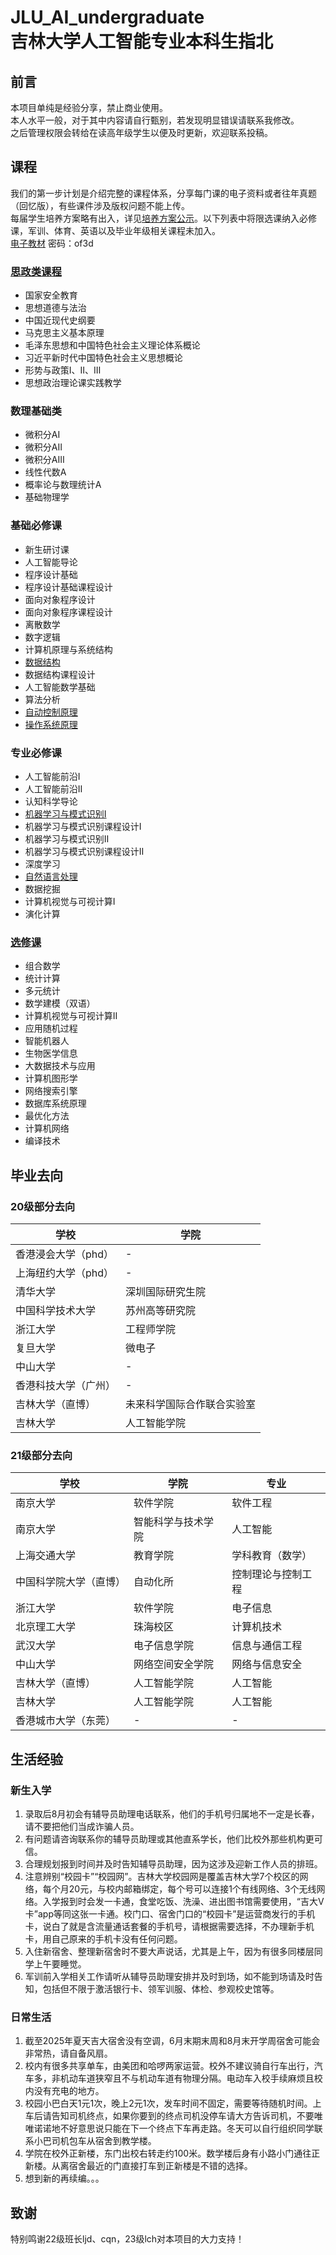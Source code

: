 # JLU_AI_undergraduate <br> 吉林大学人工智能专业本科生指北

## 前言
本项目单纯是经验分享，禁止商业使用。  
本人水平一般，对于其中内容请自行甄别，若发现明显错误请联系我修改。  
之后管理权限会转给在读高年级学生以便及时更新，欢迎联系投稿。  

## 课程
我们的第一步计划是介绍完整的课程体系，分享每门课的电子资料或者往年真题（回忆版），有些课件涉及版权问题不能上传。  
每届学生培养方案略有出入，详见[培养方案公示](https://sai.jlu.edu.cn/info/1226/4818.htm)。以下列表中将限选课纳入必修课，军训、体育、英语以及毕业年级相关课程未加入。    
[电子教材](https://www.yuque.com/u58381873/biwmno/icd40km94ow6gyw0?singleDoc#) 密码：of3d

### [思政类课程](https://github.com/FuyuanZhou/JLU_AI_undergraduate/tree/main/%E6%80%9D%E6%94%BF%E7%B1%BB%E8%AF%BE%E7%A8%8B)
- 国家安全教育
- 思想道德与法治  
- 中国近现代史纲要  
- 马克思主义基本原理  
- 毛泽东思想和中国特色社会主义理论体系概论  
- 习近平新时代中国特色社会主义思想概论  
- 形势与政策Ⅰ、Ⅱ、Ⅲ  
- 思想政治理论课实践教学  

### 数理基础类
- 微积分AⅠ  
- 微积分AⅡ  
- 微积分AⅢ  
- 线性代数A  
- 概率论与数理统计A  
- 基础物理学  

### 基础必修课
- 新生研讨课
- 人工智能导论
- 程序设计基础
- 程序设计基础课程设计
- 面向对象程序设计
- 面向对象程序课程设计
- 离散数学
- 数字逻辑
- 计算机原理与系统结构
- [数据结构](https://github.com/FuyuanZhou/JLU_AI_undergraduate/tree/main/%E6%95%B0%E6%8D%AE%E7%BB%93%E6%9E%84)
- 数据结构课程设计
- 人工智能数学基础
- 算法分析
- [自动控制原理](https://github.com/FuyuanZhou/JLU_AI_undergraduate/tree/main/%E8%87%AA%E5%8A%A8%E6%8E%A7%E5%88%B6%E5%8E%9F%E7%90%86)
- [操作系统原理](https://github.com/FuyuanZhou/JLU_AI_undergraduate/tree/main/%E6%93%8D%E4%BD%9C%E7%B3%BB%E7%BB%9F%E5%8E%9F%E7%90%86)

### 专业必修课
- 人工智能前沿Ⅰ
- 人工智能前沿Ⅱ
- 认知科学导论  
- [机器学习与模式识别Ⅰ](https://github.com/FuyuanZhou/JLU_AI_undergraduate/tree/main/%E6%9C%BA%E5%99%A8%E5%AD%A6%E4%B9%A0)
- 机器学习与模式识别课程设计Ⅰ  
- 机器学习与模式识别Ⅱ
- 机器学习与模式识别课程设计Ⅱ  
- 深度学习  
- [自然语言处理](https://github.com/FuyuanZhou/JLU_AI_undergraduate/tree/main/%E8%87%AA%E7%84%B6%E8%AF%AD%E8%A8%80%E5%A4%84%E7%90%86)
- 数据挖掘  
- 计算机视觉与可视计算I  
- 演化计算  

### [选修课](https://github.com/FuyuanZhou/JLU_AI_undergraduate/tree/main/%E9%80%89%E4%BF%AE%E8%AF%BE)
- 组合数学
- 统计计算
- 多元统计
- 数学建模（双语）
- 计算机视觉与可视计算II  
- 应用随机过程  
- 智能机器人  
- 生物医学信息  
- 大数据技术与应用  
- 计算机图形学  
- 网络搜索引擎  
- 数据库系统原理
- 最优化方法
- 计算机网络
- 编译技术

## 毕业去向
### 20级部分去向
学校     | 学院 
-------- | -------- 
香港浸会大学（phd）|-
上海纽约大学（phd）|-
清华大学|深圳国际研究生院
中国科学技术大学|苏州高等研究院
浙江大学|工程师学院
复旦大学|微电子
中山大学|-
香港科技大学（广州）|-
吉林大学（直博）|未来科学国际合作联合实验室
吉林大学|人工智能学院

### 21级部分去向
学校     | 学院 | 专业
-------- | -------- | --------
南京大学|软件学院|软件工程
南京大学|智能科学与技术学院|人工智能
上海交通大学|教育学院|学科教育（数学）
中国科学院大学（直博）|自动化所|控制理论与控制工程
浙江大学|软件学院|电子信息
北京理工大学|珠海校区|计算机技术
武汉大学|电子信息学院|信息与通信工程
中山大学|网络空间安全学院|网络与信息安全
吉林大学（直博）|人工智能学院|人工智能
吉林大学|人工智能学院|人工智能
香港城市大学（东莞）|-|-

## 生活经验
### 新生入学
1. 录取后8月初会有辅导员助理电话联系，他们的手机号归属地不一定是长春，请不要把他们当成诈骗人员。
2. 有问题请咨询联系你的辅导员助理或其他直系学长，他们比校外那些机构更可信。
3. 合理规划报到时间并及时告知辅导员助理，因为这涉及迎新工作人员的排班。
4. 注意辨别“校园卡”“校园网”。吉林大学校园网是覆盖吉林大学7个校区的网络，每个月20元，与校内邮箱绑定，每个号可以连接1个有线网络、3个无线网络。入学报到时会发一卡通，食堂吃饭、洗澡、进出图书馆需要使用，“吉大V卡”app等同这张一卡通。校门口、宿舍门口的“校园卡”是运营商发行的手机卡，说白了就是含流量通话套餐的手机号，请根据需要选择，不办理新手机卡，用自己原来的手机卡没有任何问题。
5. 入住新宿舍、整理新宿舍时不要大声说话，尤其是上午，因为有很多同楼层同学上午要睡觉。
6. 军训前入学相关工作请听从辅导员助理安排并及时到场，如不能到场请及时告知，包括但不限于激活银行卡、领军训服、体检、参观校史馆等。

### 日常生活
1. 截至2025年夏天吉大宿舍没有空调，6月末期末周和8月末开学周宿舍可能会非常热，请自备风扇。
2. 校内有很多共享单车，由美团和哈啰两家运营。校外不建议骑自行车出行，汽车多，非机动车道狭窄且不与机动车道有物理分隔。电动车入校手续麻烦且校内没有充电的地方。
3. 校园小巴白天1元1次，晚上2元1次，发车时间不固定，需要等待随机时间。上车后请告知司机终点，如果你要到的终点司机没停车请大方告诉司机，不要唯唯诺诺地不好意思说只能在下一个终点下车再走路。冬天可以自行组织同学联系小巴司机包车从宿舍到教学楼。
4. 学院在校外正新楼，东门出校右转走约100米。数学楼后身有小路小门通往正新楼。从离宿舍最近的门直接打车到正新楼是不错的选择。
5. 想到新的再续编。。。

## 致谢
特别鸣谢22级班长ljd、cqn，23级lch对本项目的大力支持！
